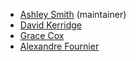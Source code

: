 - [Ashley Smith](https://github.com/smithara) (maintainer)
- [David Kerridge](https://github.com/David-Kerridge)
- [Grace Cox](https://github.com/gracecox)
- [Alexandre Fournier](https://github.com/af0974)